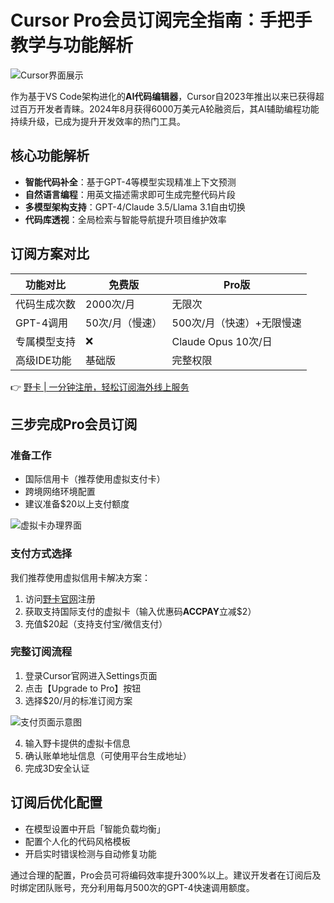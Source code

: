 # Cursor Pro会员订阅完全指南：手把手教学与功能解析

![Cursor界面展示](https://bbtdd.com/wp-content/uploads/img/68957886.webp)

作为基于VS Code架构进化的**AI代码编辑器**，Cursor自2023年推出以来已获得超过百万开发者青睐。2024年8月获得6000万美元A轮融资后，其AI辅助编程功能持续升级，已成为提升开发效率的热门工具。

## 核心功能解析
- **智能代码补全**：基于GPT-4等模型实现精准上下文预测
- **自然语言编程**：用英文描述需求即可生成完整代码片段
- **多模型架构支持**：GPT-4/Claude 3.5/Llama 3.1自由切换
- **代码库透视**：全局检索与智能导航提升项目维护效率

## 订阅方案对比
| 功能对比         | 免费版              | Pro版               |
|------------------|--------------------|---------------------|
| 代码生成次数     | 2000次/月          | 无限次              |
| GPT-4调用        | 50次/月（慢速）    | 500次/月（快速）+无限慢速 |
| 专属模型支持     | ❌                 | Claude Opus 10次/日 |
| 高级IDE功能      | 基础版             | 完整权限            |

👉 [野卡 | 一分钟注册，轻松订阅海外线上服务](https://bbtdd.com/yeka)

## 三步完成Pro会员订阅
### 准备工作
- 国际信用卡（推荐使用虚拟支付卡）
- 跨境网络环境配置
- 建议准备$20以上支付额度

![虚拟卡办理界面](https://bbtdd.com/wp-content/uploads/img/5308053554.webp)

### 支付方式选择
我们推荐使用虚拟信用卡解决方案：
1. 访问[野卡官网](https://bbtdd.com/yeka)注册
2. 获取支持国际支付的虚拟卡（输入优惠码**ACCPAY**立减$2）
3. 充值$20起（支持支付宝/微信支付）

### 完整订阅流程
1. 登录Cursor官网进入Settings页面
2. 点击【Upgrade to Pro】按钮
3. 选择$20/月的标准订阅方案

![支付页面示意图](https://bbtdd.com/wp-content/uploads/img/01023819093431.webp)

4. 输入野卡提供的虚拟卡信息
5. 确认账单地址信息（可使用平台生成地址）
6. 完成3D安全认证

## 订阅后优化配置
- 在模型设置中开启「智能负载均衡」
- 配置个人化的代码风格模板
- 开启实时错误检测与自动修复功能

通过合理的配置，Pro会员可将编码效率提升300%以上。建议开发者在订阅后及时绑定团队账号，充分利用每月500次的GPT-4快速调用额度。